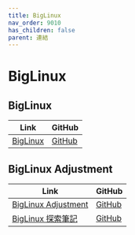 ```yaml
---
title: BigLinux
nav_order: 9010
has_children: false
parent: 連結
---
```



# BigLinux


## BigLinux

| Link | GitHub |
| --- | --- |
| [BigLinux](https://www.biglinux.com.br/) | [GitHub](https://github.com/biglinux) |


## BigLinux Adjustment

| Link | GitHub |
| --- | --- |
| [BigLinux Adjustment](https://samwhelp.github.io/biglinux-adjustment/) | [GitHub](https://github.com/samwhelp/biglinux-adjustment) |
| [BigLinux 探索筆記](https://samwhelp.github.io/note-about-biglinux/) | [GitHub](https://github.com/samwhelp/note-about-biglinux) |

